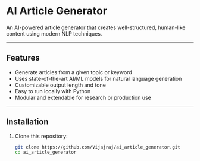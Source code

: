 # AI Article Generator 

An AI-powered article generator that creates well-structured, human-like content using modern NLP techniques.

---

##  Features
- Generate articles from a given topic or keyword
- Uses state-of-the-art AI/ML models for natural language generation
- Customizable output length and tone
- Easy to run locally with Python
- Modular and extendable for research or production use

---

##  Installation

1. Clone this repository:
   ```bash
   git clone https://github.com/Vijajraj/ai_article_generator.git
   cd ai_article_generator
